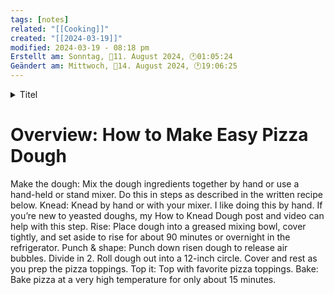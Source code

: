 ```yaml
---
tags: [notes]
related: "[[Cooking]]"
created: "[[2024-03-19]]"
modified: 2024-03-19 - 08:18 pm
Erstellt am: Sonntag, 📅11. August 2024, 🕐01:05:24
Geändert am: Mittwoch, 📅14. August 2024, 🕐19:06:25
---
```


<details>
<summary>Titel</summary>
<br>
Titel
dfsa
dsaf
</details>

# Overview: How to Make Easy Pizza Dough

Make the dough: Mix the dough ingredients together by hand or use a hand-held or stand mixer. Do this in steps as described in the written recipe below.
Knead: Knead by hand or with your mixer. I like doing this by hand. If you’re new to yeasted doughs, my How to Knead Dough post and video can help with this step.
Rise: Place dough into a greased mixing bowl, cover tightly, and set aside to rise for about 90 minutes or overnight in the refrigerator.
Punch & shape: Punch down risen dough to release air bubbles. Divide in 2. Roll dough out into a 12-inch circle. Cover and rest as you prep the pizza toppings.
Top it: Top with favorite pizza toppings.
Bake: Bake pizza at a very high temperature for only about 15 minutes.

